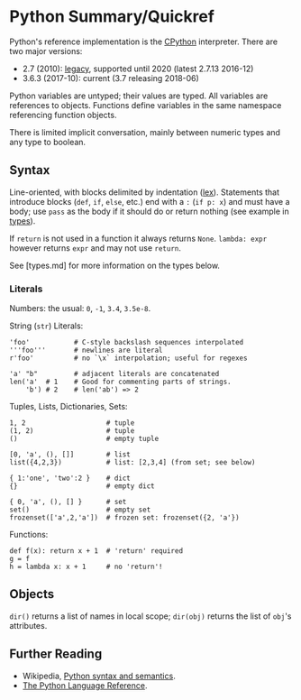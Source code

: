 Python Summary/Quickref
=======================

Python's reference implementation is the [CPython] interpreter.
There are two major versions:
* 2.7 (2010): [legacy], supported until 2020 (latest 2.7.13 2016-12)
* 3.6.3 (2017-10): current (3.7 releasing 2018-06)

Python variables are untyped; their values are typed. All variables
are references to objects. Functions define variables in the same
namespace referencing function objects.

There is limited implicit conversation, mainly between numeric types
and any type to boolean.


Syntax
-------

Line-oriented, with blocks delimited by indentation ([lex]).
Statements that introduce blocks (`def`, `if`, `else`, etc.) end with
a `:` (`if p: x`) and must have a body; use `pass` as the body if it
should do or return nothing (see example in [types](types.md)).

If `return` is not used in a function it always returns `None`.
`lambda: expr` however returns `expr` and may not use `return`.

See [types.md] for more information on the types below.


### Literals

Numbers: the usual: `0`, `-1`, `3.4`, `3.5e-8`.

String (`str`) Literals:

    'foo'           # C-style backslash sequences interpolated
    '''foo'''       # newlines are literal
    r'foo'          # no `\x` interpolation; useful for regexes

    'a' "b"         # adjacent literals are concatenated
    len('a'  # 1    # Good for commenting parts of strings.
        'b') # 2    # len('ab') => 2

Tuples, Lists, Dictionaries, Sets:

    1, 2                    # tuple
    (1, 2)                  # tuple
    ()                      # empty tuple

    [0, 'a', (), []]        # list
    list({4,2,3})           # list: [2,3,4] (from set; see below)

    { 1:'one', 'two':2 }    # dict
    {}                      # empty dict

    { 0, 'a', (), [] }      # set
    set()                   # empty set
    frozenset(['a',2,'a'])  # frozen set: frozenset({2, 'a'})

Functions:

    def f(x): return x + 1  # 'return' required
    g = f
    h = lambda x: x + 1     # no 'return'!


Objects
-------

`dir()` returns a list of names in local scope; `dir(obj)` returns the
list of `obj`'s attributes.


Further Reading
---------------

* Wikipedia, [Python syntax and semantics][wp].
* [The Python Language Reference][pyref].



[wp]: https://en.wikipedia.org/wiki/Python_syntax_and_semantics
[pyref]: https://docs.python.org/3/reference/

[CPython]: https://en.wikipedia.org/wiki/CPython
[legacy]: https://wiki.python.org/moin/Python2orPython3
[lex]: https://docs.python.org/3/reference/lexical_analysis.html
[lambda]: https://docs.python.org/3/reference/expressions.html#lambda
